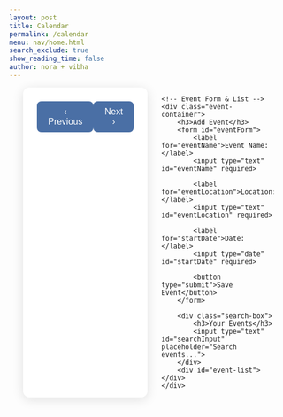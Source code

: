 ```yaml
---
layout: post
title: Calendar
permalink: /calendar
menu: nav/home.html
search_exclude: true
show_reading_time: false
author: nora + vibha
---
```


<style>
    body {
        background-image: url('images/greenbg.png');
        background-size: cover;
        font-family: 'Segoe UI', sans-serif;
        margin: 0;
        padding: 20px;
    }
    
    .container {
        display: flex;
        justify-content: space-between;
        width: 90%;
        max-width: 1200px;
        margin: 0 auto;
        gap: 25px;
    }
    
    .calendar-container, .event-container {
        background: rgba(255, 255, 255, 0.96);
        border-radius: 12px;
        padding: 25px;
        box-shadow: 0 4px 20px rgba(0, 0, 0, 0.12);
    }
    
    .calendar-container {
        width: 60%;
    }
    
    .event-container {
        width: 40%;
    }
    
    .calendar-header {
        display: flex;
        justify-content: space-between;
        align-items: center;
        margin-bottom: 20px;
    }
    
    .calendar-header button {
        background: #4a6fa5;
        color: white;
        border: none;
        padding: 10px 20px;
        border-radius: 8px;
        cursor: pointer;
        font-size: 16px;
        transition: all 0.2s;
    }
    
    .calendar-header button:hover {
        background: #3a5a8f;
        transform: translateY(-2px);
    }
    
    .month-year {
        font-size: 22px;
        font-weight: 600;
        color: #2c3e50;
    }
    
    .calendar-grid {
        display: grid;
        grid-template-columns: repeat(7, 1fr);
        gap: 8px;
        padding: 10px;
    }
    
    .day-name {
        text-align: center;
        padding: 12px 0;
        font-weight: 600;
        color: #2c3e50;
        background: #f1f5f9;
        border-radius: 8px;
    }
    
    .day {
        text-align: center;
        padding: 15px 0;
        font-size: 16px;
        color: #2c3e50;
        border: 1px solid #e2e8f0;
        cursor: pointer;
        background: white;
        border-radius: 8px;
        transition: all 0.2s;
        min-height: 50px;
        position: relative;
    }
    
    .day:hover {
        background: #f1f5f9 !important;
        transform: scale(1.03);
    }
    
    .event-day {
        background: #e8f5e9 !important;
    }
    
    .today {
        border: 3px solid #4a6fa5 !important;
        font-weight: bold;
    }
    
    .event-emoji {
        font-size: 14px;
        color: #4a6fa5;
        position: absolute;
        bottom: 5px;
        right: 5px;
    }
    
    .event-container h3 {
        color: #2c3e50;
        margin-bottom: 20px;
        padding-bottom: 10px;
        border-bottom: 2px solid #e2e8f0;
    }
    
    .event-container label {
        display: block;
        margin-bottom: 8px;
        font-weight: 500;
        color: #4a5568;
    }
    
    .event-container input {
        width: 100%;
        padding: 10px;
        margin-bottom: 15px;
        border: 1px solid #e2e8f0;
        border-radius: 8px;
        font-size: 15px;
    }
    
    .event-container button[type="submit"] {
        width: 100%;
        padding: 12px;
        background: #4a6fa5;
        color: white;
        border: none;
        border-radius: 8px;
        font-size: 16px;
        cursor: pointer;
        transition: all 0.2s;
    }
    
    .event-container button[type="submit"]:hover {
        background: #3a5a8f;
        transform: translateY(-2px);
    }
    
    .search-box {
        margin: 25px 0 15px 0;
    }
    
    .search-box input {
        width: 100%;
        padding: 10px;
        border: 1px solid #e2e8f0;
        border-radius: 8px;
    }
    
    .event-item {
    padding: 15px;
    margin: 12px 0;
    background: white;
    border-radius: 8px;
    box-shadow: 0 2px 8px rgba(0, 0, 0, 0.08);
    border-left: 4px solid #4a6fa5;
    position: relative;
    animation: fadeIn 0.3s ease-out;
    color: #333 !important; /* This is the critical line */
}

.event-item strong {
    color: #2c3e50 !important;
    display: block;
    margin-bottom: 5px;
}

.event-item div {
    color: #4a5568 !important;
}
    
    .delete-icon {
        position: absolute;
        top: 15px;
        right: 15px;
        color: #e53e3e;
        cursor: pointer;
        font-size: 18px;
        transition: all 0.2s;
    }
    
    .delete-icon:hover {
        color: #c53030;
        transform: scale(1.1);
    }
    
    @keyframes fadeIn {
        from { opacity: 0; transform: translateY(5px); }
        to { opacity: 1; transform: translateY(0); }
    }
    
    @media (max-width: 900px) {
        .container {
            flex-direction: column;
        }
        .calendar-container, 
        .event-container {
            width: 100%;
        }
    }
</style>

<div class="container">
    <!-- Calendar Section -->
    <div class="calendar-container">
        <div class="calendar-header">
            <button id="prev-month" onclick="changeMonth(-1)">‹ Previous</button>
            <div class="month-year" id="month-year"></div>
            <button id="next-month" onclick="changeMonth(1)">Next ›</button>
        </div>
        <div class="calendar-grid" id="calendar-days"></div>
    </div>
    
    <!-- Event Form & List -->
    <div class="event-container">
        <h3>Add Event</h3>
        <form id="eventForm">
            <label for="eventName">Event Name:</label>
            <input type="text" id="eventName" required>
            
            <label for="eventLocation">Location:</label>
            <input type="text" id="eventLocation" required>
            
            <label for="startDate">Date:</label>
            <input type="date" id="startDate" required>
            
            <button type="submit">Save Event</button>
        </form>
        
        <div class="search-box">
            <h3>Your Events</h3>
            <input type="text" id="searchInput" placeholder="Search events...">
        </div>
        <div id="event-list"></div>
    </div>
</div>

<script type="module">
  import { pythonURI, fetchOptions } from '{{ site.baseurl }}/assets/js/api/config.js';

  class EventManager {
    constructor() {
      this.events = [];
    }

    formatDate(date) {
      const d = new Date(date);
      return `${d.getFullYear()}-${String(d.getMonth() + 1).padStart(2, '0')}-${String(d.getDate()).padStart(2, '0')}`;
    }

    sortEvents() {
      this.events.sort((a, b) => new Date(a.date) - new Date(b.date));
    }

    filterEvents(keyword) {
      const searchTerm = keyword.toLowerCase();
      return this.events.filter(event => 
        event.location.toLowerCase().includes(searchTerm) ||
        event.name.toLowerCase().includes(searchTerm)
      );
    }

    async fetchEvents(month, year) {
      try {
        const response = await fetch(`${pythonURI}/api/events?month=${month}&year=${year}`, { 
          ...fetchOptions, 
          method: 'GET' 
        });
        if (!response.ok) throw new Error("Failed to fetch events.");
        this.events = await response.json();
        this.sortEvents();
      } catch (error) {
        console.error("Fetch error:", error);
        alert("Could not load events. Please try again later.");
      }
    }

    async addEvent(eventData) {
      try {
        const response = await fetch(`${pythonURI}/api/event`, {
          ...fetchOptions,
          method: 'POST',
          body: JSON.stringify(eventData),
        });
        if (!response.ok) throw new Error("Failed to save event.");
        const newEvent = await response.json();
        this.events.push(newEvent);
        this.sortEvents();
        return true;
      } catch (error) {
        console.error("Error:", error);
        alert(`Error: ${error.message}`);
        return false;
      }
    }

    async deleteEvent(eventId) {
      try {
        const response = await fetch(`${pythonURI}/api/event`, {
          ...fetchOptions,
          method: 'DELETE',
          body: JSON.stringify({ event_id: eventId }),
        });
        if (!response.ok) throw new Error("Failed to delete event.");
        this.events = this.events.filter(event => event.event_id !== eventId);
        return true;
      } catch (error) {
        console.error("Error:", error);
        alert(`Error: ${error.message}`);
        return false;
      }
    }
  }

  const eventManager = new EventManager();
  let currentMonth = new Date().getMonth();
  let currentYear = new Date().getFullYear();

  document.addEventListener('DOMContentLoaded', () => {
    renderCalendar();
    eventManager.fetchEvents(currentMonth + 1, currentYear);
    setupEventListeners();
  });

  function isValidDate(date) {
    const today = new Date();
    today.setHours(0, 0, 0, 0);
    return new Date(date) >= today;
  }

  function renderCalendar() {
    const monthYear = document.getElementById("month-year");
    const calendarDays = document.getElementById("calendar-days");
    monthYear.textContent = `${new Date(currentYear, currentMonth).toLocaleString('default', { month: 'long' })} ${currentYear}`;
    calendarDays.innerHTML = "";

    const firstDay = new Date(currentYear, currentMonth, 1).getDay();
    const daysInMonth = new Date(currentYear, currentMonth + 1, 0).getDate();
    const today = new Date();

    // Day names
    ["Sun", "Mon", "Tue", "Wed", "Thu", "Fri", "Sat"].forEach(day => {
      const dayNameCell = document.createElement("div");
      dayNameCell.classList.add("day-name");
      dayNameCell.textContent = day;
      calendarDays.appendChild(dayNameCell);
    });

    // Empty cells
    for (let i = 0; i < firstDay; i++) {
      calendarDays.appendChild(document.createElement("div"));
    }

    // Days
    for (let day = 1; day <= daysInMonth; day++) {
      const dayCell = document.createElement("div");
      dayCell.classList.add("day");
      dayCell.textContent = day;

      // Highlight today
      if (currentYear === today.getFullYear() && 
          currentMonth === today.getMonth() && 
          day === today.getDate()) {
        dayCell.classList.add("today");
      }

      const formattedDate = `${currentYear}-${String(currentMonth + 1).padStart(2, '0')}-${String(day).padStart(2, '0')}`;
      const eventsOnDay = eventManager.events.filter(event => 
        eventManager.formatDate(event.date) === formattedDate
      );

      if (eventsOnDay.length > 0) {
        dayCell.classList.add("event-day");
        const emoji = document.createElement("div");
        emoji.classList.add("event-emoji");
        emoji.textContent = "🔹";
        emoji.title = eventsOnDay.map(e => `${e.name} @ ${e.location}`).join('\n');
        dayCell.appendChild(emoji);
      }

      dayCell.addEventListener("click", () => {
        document.getElementById("startDate").value = formattedDate;
      });

      calendarDays.appendChild(dayCell);
    }
  }

  function displayEvents(events = eventManager.events) {
    const eventList = document.getElementById("event-list");
    eventList.innerHTML = "";

    if (events.length === 0) {
      eventList.innerHTML = `<p style="color: #718096; text-align: center;">No events found</p>`;
      return;
    }

    events.forEach(event => {
      const eventItem = document.createElement("div");
      eventItem.classList.add("event-item");
      eventItem.innerHTML = `
        <strong>${eventManager.formatDate(event.date)}</strong>
        <div>${event.name} @ ${event.location}</div>
        <span class="delete-icon" data-id="${event.event_id}">✕</span>
      `;
      eventList.appendChild(eventItem);
    });
  }

  function setupEventListeners() {
    document.getElementById("eventForm").addEventListener("submit", async (e) => {
      e.preventDefault();
      const dateInput = document.getElementById("startDate").value;

      if (!isValidDate(dateInput)) {
        alert("Event date must be today or in the future!");
        return;
      }

      const success = await eventManager.addEvent({
        name: document.getElementById("eventName").value,
        location: document.getElementById("eventLocation").value,
        date: dateInput
      });

      if (success) {
        renderCalendar();
        displayEvents();
        e.target.reset();
      }
    });

    document.getElementById("searchInput").addEventListener("input", (e) => {
      const filtered = eventManager.filterEvents(e.target.value);
      displayEvents(filtered);
    });

    document.getElementById("event-list").addEventListener("click", async (e) => {
      if (e.target.classList.contains("delete-icon")) {
        const eventId = e.target.dataset.id;
        const event = eventManager.events.find(ev => ev.event_id == eventId);
        if (confirm(`Delete "${event.name}" event?`)) {
          const success = await eventManager.deleteEvent(eventId);
          if (success) {
            renderCalendar();
            displayEvents();
          }
        }
      }
    });
  }

  window.changeMonth = function (direction) {
    currentMonth += direction;
    if (currentMonth < 0) {
      currentMonth = 11;
      currentYear--;
    } else if (currentMonth > 11) {
      currentMonth = 0;
      currentYear++;
    }
    eventManager.fetchEvents(currentMonth + 1, currentYear);
    renderCalendar();
  };
</script>